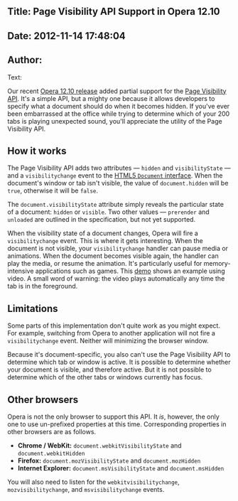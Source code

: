 Title: Page Visibility API Support in Opera 12.10
----
Date: 2012-11-14 17:48:04
----
Author: 
----
Text:

<p>Our recent <a href="http://www.opera.com/browser/download/">Opera 12.10 release</a> added partial support for the <a href="http://www.w3.org/TR/page-visibility/">Page Visibility API</a>. It&#39;s a simple API, but a mighty one because it allows developers to specify what a document should do when it becomes hidden. If you&#39;ve ever been embarrassed at the office while trying to determine which of your 200 tabs is playing unexpected sound, you&#39;ll appreciate the utility of the Page Visibility API.</p>

<h2>How it works</h2>

<p>The Page Visibility API adds two attributes &#8212; <code>hidden</code> and <code>visibilityState</code> &#8212; and a <code>visibilitychange</code> event to the <a href="http://www.w3.org/TR/html5/dom.html#document">HTML5 <code>Document</code> interface</a>. When the document&#39;s window or tab isn&#39;t visible, the value of <code>document.hidden</code> will be <code>true</code>, otherwise it will be <code>false</code>.</p> 

<p>The <code>document.visibilityState</code> attribute simply reveals the particular state of a document: <code>hidden</code> or <code>visible</code>. Two other values &#8212; <code>prerender</code> and <code>unloaded</code> are outlined in the specification, but not yet supported.</p>

<p>When the visibility state of a document changes, Opera will fire a <code>visibilitychange</code> event. This is where it gets interesting. When the document is not visible, your <code>visibilitychange</code> handler can pause media or animations. When the document becomes visible again, the handler can play the media, or resume the animation. It&#39;s particularly useful for memory-intensive applications such as games. This <a href="http://people.opera.com/tiffanyb/2012/pagevis/index.html" title="A demonstration of the Page Visibility API" target="_blank">demo</a> shows an example using video. A small word of warning: the video plays automatically any time the tab is in the foreground.</p>

<h2>Limitations</h2>

<p>Some parts of this implementation don&#39;t quite work as you might expect. For example, switching from Opera to another application will not fire a <code>visibilitychange</code> event. Neither will minimizing the browser window. </p> 

<p>Because it&#39;s document-specific, you also can&#39;t use the Page Visibility API to determine which tab or window is active. It is possible to determine whether your document is visible, and therefore active. But it is not possible to determine which of the other tabs or windows currently has focus.</p>

<h2>Other browsers</h2>

<p>Opera is not the only browser to support this API. It <em>is</em>, however, the only one to use un-prefixed properties at this time. Corresponding properties in other browsers are as follows. </p>

<ul>
	<li><b>Chrome / WebKit:</b> <code>document.webkitVisibilityState</code> and <code>document.webkitHidden</code></li>
	<li><b>Firefox:</b> <code>document.mozVisibilityState</code> and <code>document.mozHidden</code></li>
	<li><b>Internet Explorer:</b> <code>document.msVisibilityState</code> and <code>document.msHidden</code></li>
</ul>

<p>You will also need to listen for the <code>webkitvisibilitychange</code>, <code>mozvisibilitychange</code>, and <code>msvisibilitychange</code> events.</p>
